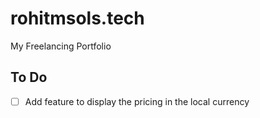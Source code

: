 # rohitmsols.tech

My Freelancing Portfolio

## To Do

- [ ] Add feature to display the pricing in the local currency